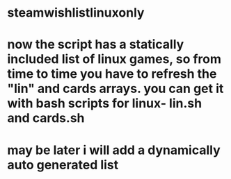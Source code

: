 # steamwishlistlinuxonly
# now the script has a statically included list of linux games, so from time to time you have to refresh the "lin" and cards arrays. you can get it with bash scripts for linux- lin.sh and cards.sh
# may be later i will add a dynamically auto generated list
